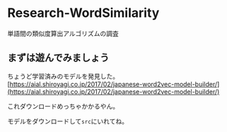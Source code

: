 # Research-WordSimilarity

単語間の類似度算出アルゴリズムの調査

## まずは遊んでみましょう

ちょうど学習済みのモデルを発見した。[https://aial.shiroyagi.co.jp/2017/02/japanese-word2vec-model-builder/](https://aial.shiroyagi.co.jp/2017/02/japanese-word2vec-model-builder/)

これダウンロードめっちゃかかるやん。

モデルをダウンロードして`src`にいれてね。
